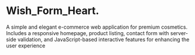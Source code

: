 # Wish_Form_Heart.
A simple and elegant e-commerce web application for premium cosmetics. Includes a responsive homepage, product listing, contact form with server-side validation, and JavaScript-based interactive features for enhancing the user experience
